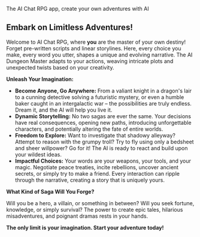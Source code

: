 The AI Chat RPG app, create your own adventures with AI

## Embark on Limitless Adventures!

Welcome to AI Chat RPG, where **you** are the master of your own destiny! Forget pre-written scripts and linear storylines. Here, every choice you make, every word you utter, shapes a unique and evolving narrative. The AI Dungeon Master adapts to your actions, weaving intricate plots and unexpected twists based on your creativity.

**Unleash Your Imagination:**

*   **Become Anyone, Go Anywhere:** From a valiant knight in a dragon's lair to a cunning detective solving a futuristic mystery, or even a humble baker caught in an intergalactic war – the possibilities are truly endless. Dream it, and the AI will help you live it.
*   **Dynamic Storytelling:** No two sagas are ever the same. Your decisions have real consequences, opening new paths, introducing unforgettable characters, and potentially altering the fate of entire worlds.
*   **Freedom to Explore:** Want to investigate that shadowy alleyway? Attempt to reason with the grumpy troll? Try to fly using only a bedsheet and sheer willpower? Go for it! The AI is ready to react and build upon your wildest ideas.
*   **Impactful Choices:** Your words are your weapons, your tools, and your magic. Negotiate peace treaties, incite rebellions, uncover ancient secrets, or simply try to make a friend. Every interaction can ripple through the narrative, creating a story that is uniquely yours.

**What Kind of Saga Will You Forge?**

Will you be a hero, a villain, or something in between? Will you seek fortune, knowledge, or simply survival? The power to create epic tales, hilarious misadventures, and poignant dramas rests in your hands.

**The only limit is your imagination. Start your adventure today!**
